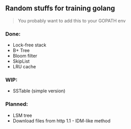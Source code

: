 ## Random stuffs for training golang

> You probably want to add this to your GOPATH env

### Done:
- Lock-free stack
- B+ Tree
- Bloom filter
- SkipList
- LRU cache

### WIP:
- SSTable (simple version)

### Planned:
- LSM tree
- Download files from http 1.1 - IDM-like method
